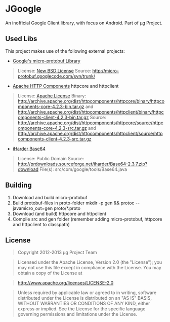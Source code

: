 JGoogle
=====

An inofficial Google Client library, with focus on Android. Part of μg Project.

Used Libs
---------
This project makes use of the following external projects:
* [Google's micro-protobuf Library](http://code.google.com/p/micro-protobuf/)
> License: [New BSD License](http://opensource.org/licenses/BSD-3-Clause)
> Source: http://micro-protobuf.googlecode.com/svn/trunk/
* [Apache HTTP Components](http://hc.apache.org/) httpcore and httpclient
> License: [Apache License](http://www.apache.org/licenses/LICENSE-2.0)
> Binary: http://archive.apache.org/dist/httpcomponents/httpcore/binary/httpcomponents-core-4.2.3-bin.tar.gz and http://archive.apache.org/dist/httpcomponents/httpclient/binary/httpcomponents-client-4.2.3-bin.tar.gz
> Source: http://archive.apache.org/dist/httpcomponents/httpcore/source/httpcomponents-core-4.2.3-src.tar.gz and http://archive.apache.org/dist/httpcomponents/httpclient/source/httpcomponents-client-4.2.3-src.tar.gz
* [iHarder Base64](http://iharder.net/base64)
> License: Public Domain
> Source: http://prdownloads.sourceforge.net/iharder/Base64-2.3.7.zip?download
> File(s): src/com/google/tools/Base64.java

Building
--------
1. Download and build micro-protobuf
2. Build protobuf-files in proto-folder
	mkdir -p gen && protoc --javamicro_out=gen proto/*.proto
3. Download (and build) httpcore and httpclient
4. Compile src and gen folder (remember adding micro-protobuf, httpcore and httpclient to classpath)

License
-------
> Copyright 2012-2013 μg Project Team

> Licensed under the Apache License, Version 2.0 (the "License");
> you may not use this file except in compliance with the License.
> You may obtain a copy of the License at

> http://www.apache.org/licenses/LICENSE-2.0

> Unless required by applicable law or agreed to in writing, software 
> distributed under the License is distributed on an "AS IS" BASIS,
> WITHOUT WARRANTIES OR CONDITIONS OF ANY KIND, either express or implied.
> See the License for the specific language governing permissions and
> limitations under the License.
